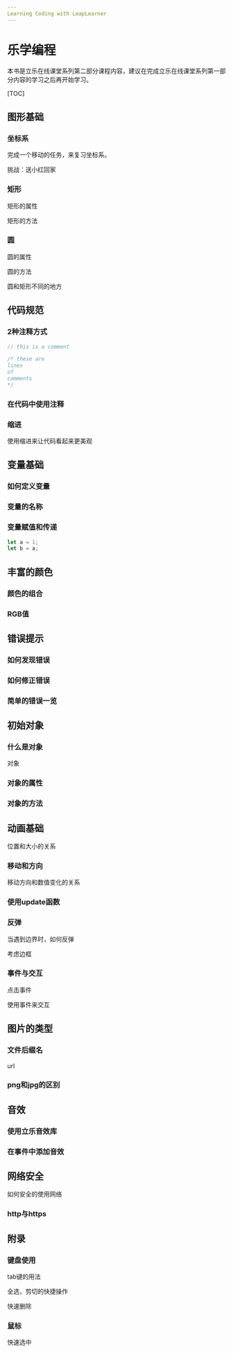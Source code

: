 ```yaml
---
Learning Coding with LeapLearner
---
```


# 乐学编程

本书是立乐在线课堂系列第二部分课程内容，建议在完成立乐在线课堂系列第一部分内容的学习之后再开始学习。



[TOC]

## 图形基础

### 坐标系

完成一个移动的任务，来复习坐标系。

挑战：送小红回家

### 矩形

矩形的属性

矩形的方法

### 圆

圆的属性

圆的方法

圆和矩形不同的地方

## 代码规范

### 2种注释方式

```javascript
// this is a comment
```

```javascript
/* these are 
lines
of
comments
*/
```



### 在代码中使用注释

### 缩进

使用缩进来让代码看起来更美观

## 变量基础

### 如何定义变量

### 变量的名称

### 变量赋值和传递

```javascript
let a = 1;
let b = a;
```

## 丰富的颜色

### 颜色的组合

### RGB值

## 错误提示

### 如何发现错误

### 如何修正错误

### 简单的错误一览

## 初始对象

### 什么是对象

对象

### 对象的属性

### 对象的方法

## 动画基础

位置和大小的关系

### 移动和方向

移动方向和数值变化的关系

### 使用update函数

### 反弹

当遇到边界时，如何反弹

考虑边框

### 事件与交互

点击事件

使用事件来交互

## 图片的类型

### 文件后缀名

url

### png和jpg的区别

## 音效

### 使用立乐音效库

### 在事件中添加音效

## 网络安全

如何安全的使用网络

### http与https



## 附录

### 键盘使用

tab键的用法

全选，剪切的快捷操作

快速删除

### 鼠标

快速选中



